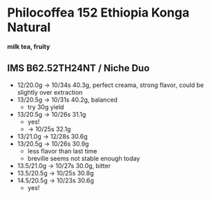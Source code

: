 # Philocoffea 152 Ethiopia Konga Natural

**milk tea, fruity**

## IMS B62.52TH24NT / Niche Duo

- 12/20.0g -> 10/34s 40.3g, perfect creama, strong flavor, could be slightly over extraction
- 13/20.5g -> 10/31s 40.2g, balanced
  - try 30g yield
- 13/20.5g -> 10/26s 31.1g
  - yes!
  - -> 10/25s 32.1g
- 13/21.0g -> 12/28s 30.6g
- 13/20.5g -> 10/26s 30.9g
  - less flavor than last time
  - breville seems not stable enough today
- 13.5/21.0g -> 10/27s 30.0g, bitter
- 13.5/20.5g -> 10/25s 30.8g
- 14.5/20.5g -> 10/23s 30.6g
  - yes!
